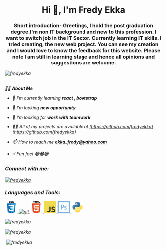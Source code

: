 <h1 align="center">Hi 👋, I'm Fredy Ekka</h1>
<h3 align="center">Short introduction- Greetings, I hold the post graduation degree.I'm non IT background and new to this profession. I want to switch job in the IT Sector. Currently learning IT skills. I tried creating, the new web project. You can see my creation and I would love to know the feedback for this website. Please note I am still in learning stage and hence all opinions and suggestions are welcome.</h3>
<i

<p align="left"> <img src="https://komarev.com/ghpvc/?username=fredyekka&label=Profile%20views&color=0e75b6&style=flat" alt="fredyekka" /> </p>
<br>
🙋‍♂️ <b>About Me</b>

- 🌱 I’m currently learning **react , bootstrap**

- 👯 I’m looking **new opportunity**

- 🤝 I’m looking for **work with teamwork**

- 👨‍💻 All of my projects are available at [https://github.com/fredyekka](https://github.com/fredyekka)

- 📫 How to reach me **ekka_fredy@yahoo.com**

- ⚡ Fun fact **😎😎😎**

<h3 align="left">Connect with me:</h3>
<p align="left">
<a href="https://linkedin.com/in/fredyekka" target="blank"><img align="center" src="https://raw.githubusercontent.com/rahuldkjain/github-profile-readme-generator/master/src/images/icons/Social/linked-in-alt.svg" alt="fredyekka" height="30" width="40" /></a>
</p>

<h3 align="left">Languages and Tools:</h3>
<p align="left"> <a href="https://www.w3schools.com/css/" target="_blank" rel="noreferrer"> <img src="https://raw.githubusercontent.com/devicons/devicon/master/icons/css3/css3-original-wordmark.svg" alt="css3" width="40" height="40"/> </a> <a href="https://git-scm.com/" target="_blank" rel="noreferrer"> <img src="https://www.vectorlogo.zone/logos/git-scm/git-scm-icon.svg" alt="git" width="40" height="40"/> </a> <a href="https://www.w3.org/html/" target="_blank" rel="noreferrer"> <img src="https://raw.githubusercontent.com/devicons/devicon/master/icons/html5/html5-original-wordmark.svg" alt="html5" width="40" height="40"/> </a> <a href="https://developer.mozilla.org/en-US/docs/Web/JavaScript" target="_blank" rel="noreferrer"> <img src="https://raw.githubusercontent.com/devicons/devicon/master/icons/javascript/javascript-original.svg" alt="javascript" width="40" height="40"/> </a> <a href="https://www.photoshop.com/en" target="_blank" rel="noreferrer"> <img src="https://raw.githubusercontent.com/devicons/devicon/master/icons/photoshop/photoshop-line.svg" alt="photoshop" width="40" height="40"/> </a> <a href="https://www.python.org" target="_blank" rel="noreferrer"> <img src="https://raw.githubusercontent.com/devicons/devicon/master/icons/python/python-original.svg" alt="python" width="40" height="40"/> </a> </p>


<img align="center" src="https://raw.githubusercontent.com/rahuldkjain/github-profile-readme-generator/master/src/images/icons/Social/linked-in-alt.svg" alt="fredyekka" height="30" width="40" /></a>
</p>

<p><img align="center" src="https://github-readme-streak-stats.herokuapp.com/?user=fredyekka&" alt="fredyekka" /></p>

<p>&nbsp;<img align="center" src="https://github-readme-stats.vercel.app/api?username=fredyekka&show_icons=true&locale=en" alt="fredyekka" /></p>
